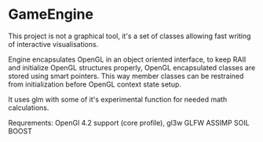 # GameEngine

This project is not a graphical tool, it's a set of classes allowing fast writing of interactive visualisations.

Engine encapsulates OpenGL in an object oriented interface, to keep RAII and initialize OpenGL structures properly, OpenGL encapsulated classes are stored using smart pointers. This way member classes can be restrained from initialization before OpenGL context state setup.

It uses glm with some of it's experimental function for needed math calculations.

Requrements:
OpenGl 4.2 support (core profile),
gl3w
GLFW
ASSIMP
SOIL
BOOST
